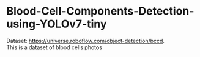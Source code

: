 # Blood-Cell-Components-Detection-using-YOLOv7-tiny

Dataset: https://universe.roboflow.com/object-detection/bccd.   
This is a dataset of blood cells photos
